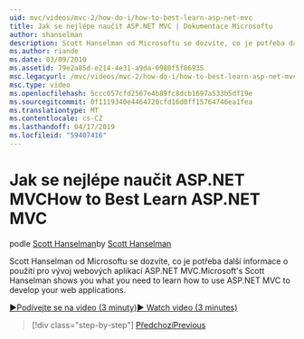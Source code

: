 ```yaml
---
uid: mvc/videos/mvc-2/how-do-i/how-to-best-learn-asp-net-mvc
title: Jak se nejlépe naučit ASP.NET MVC | Dokumentace Microsoftu
author: shanselman
description: Scott Hanselman od Microsoftu se dozvíte, co je potřeba další informace o použití pro vývoj webových aplikací ASP.NET MVC.
ms.author: riande
ms.date: 03/09/2010
ms.assetid: 79e2a85d-e214-4e31-a9da-0980f5f86935
msc.legacyurl: /mvc/videos/mvc-2/how-do-i/how-to-best-learn-asp-net-mvc
msc.type: video
ms.openlocfilehash: 5ccc057cfd2567e4b89fc8dcb1697a533b5df19e
ms.sourcegitcommit: 0f1119340e4464720cfd16d0ff15764746ea1fea
ms.translationtype: MT
ms.contentlocale: cs-CZ
ms.lasthandoff: 04/17/2019
ms.locfileid: "59407416"
---
```

# <a name="how-to-best-learn-aspnet-mvc"></a><span data-ttu-id="aa747-103">Jak se nejlépe naučit ASP.NET MVC</span><span class="sxs-lookup"><span data-stu-id="aa747-103">How to Best Learn ASP.NET MVC</span></span>

<span data-ttu-id="aa747-104">podle [Scott Hanselman](https://github.com/shanselman)</span><span class="sxs-lookup"><span data-stu-id="aa747-104">by [Scott Hanselman](https://github.com/shanselman)</span></span>

<span data-ttu-id="aa747-105">Scott Hanselman od Microsoftu se dozvíte, co je potřeba další informace o použití pro vývoj webových aplikací ASP.NET MVC.</span><span class="sxs-lookup"><span data-stu-id="aa747-105">Microsoft's Scott Hanselman shows you what you need to learn how to use ASP.NET MVC to develop your web applications.</span></span>

[<span data-ttu-id="aa747-106">&#9654;Podívejte se na video (3 minuty)</span><span class="sxs-lookup"><span data-stu-id="aa747-106">&#9654; Watch video (3 minutes)</span></span>](https://channel9.msdn.com/Blogs/ASP-NET-Site-Videos/how-to-best-learn-asp-net-mvc)

> [!div class="step-by-step"]
> [<span data-ttu-id="aa747-107">Předchozí</span><span class="sxs-lookup"><span data-stu-id="aa747-107">Previous</span></span>](5-minute-introduction-to-aspnet-mvc.md)

